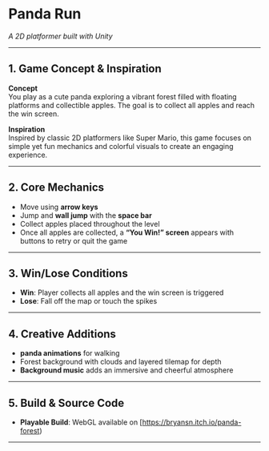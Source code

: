 #  Panda Run
*A 2D platformer built with Unity*

---

##  1. Game Concept & Inspiration

**Concept**  
You play as a cute panda exploring a vibrant forest filled with floating platforms and collectible apples. The goal is to collect all apples and reach the win screen.

**Inspiration**  
Inspired by classic 2D platformers like Super Mario, this game focuses on simple yet fun mechanics and colorful visuals to create an engaging experience.

---

##  2. Core Mechanics

- Move using **arrow keys** 
- Jump and **wall jump** with the **space bar**
- Collect apples placed throughout the level
- Once all apples are collected, a **“You Win!” screen** appears with buttons to retry or quit the game

---

## 3. Win/Lose Conditions

-  **Win**: Player collects all apples and the win screen is triggered
-  **Lose**: Fall off the map or touch the spikes

---


##  4. Creative Additions

- **panda animations** for walking
- Forest background with clouds and layered tilemap for depth
- **Background music** adds an immersive and cheerful atmosphere

---

## 5. Build & Source Code

- **Playable Build**: WebGL available on [https://bryansn.itch.io/panda-forest) 
---


